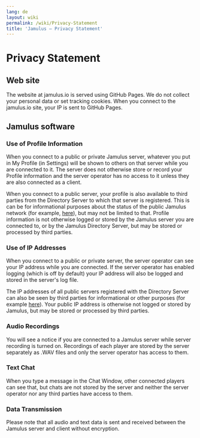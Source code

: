 ```yaml
---
lang: de
layout: wiki
permalink: /wiki/Privacy-Statement
title: 'Jamulus – Privacy Statement'
---
```


# Privacy Statement

## Web site

The website at jamulus.io is served using GitHub Pages. We do not collect your personal data or set tracking cookies. When you connect to the jamulus.io site, your IP is sent to GitHub Pages.

## Jamulus software

### Use of Profile Information

When you connect to a public or private Jamulus server, whatever you put in My Profile (in Settings) will be shown to others on that server while you are connected to it. The server does not otherwise store or record your Profile information and the server operator has no access to it unless they are also connected as a client.

When you connect to a public server, your profile is also available to third parties from the Directory Server to which that server is registered. This is can be for informational purposes about the status of the public Jamulus network (for example, [here](https://explorer.jamulus.io/)), but may not be limited to that. Profile information is not otherwise logged or stored by the Jamulus server you are connected to, or by the Jamulus Directory Server, but may be stored or processed by third parties.

### Use of IP Addresses

When you connect to a public or private server, the server operator can see your IP address while you are connected. If the server operator has enabled logging (which is off by default) your IP address will also be logged and stored in the server's log file.

The IP addresses of all public servers registered with the Directory Server can also be seen by third parties for informational or other purposes (for example [here](https://explorer.jamulus.io/)). Your public IP address is otherwise not logged or stored by Jamulus, but may be stored or processed by third parties.

### Audio Recordings

You will see a notice if you are connected to a Jamulus server while server recording is turned on. Recordings of each player are stored by the server separately as .WAV files and only the server operator has access to them.

### Text Chat

When you type a message in the Chat Window, other connected players can see that, but chats are not stored by the server and neither the server operator nor any third parties have access to them.

### Data Transmission

Please note that all audio and text data is sent and received between the Jamulus server and client without encryption.
